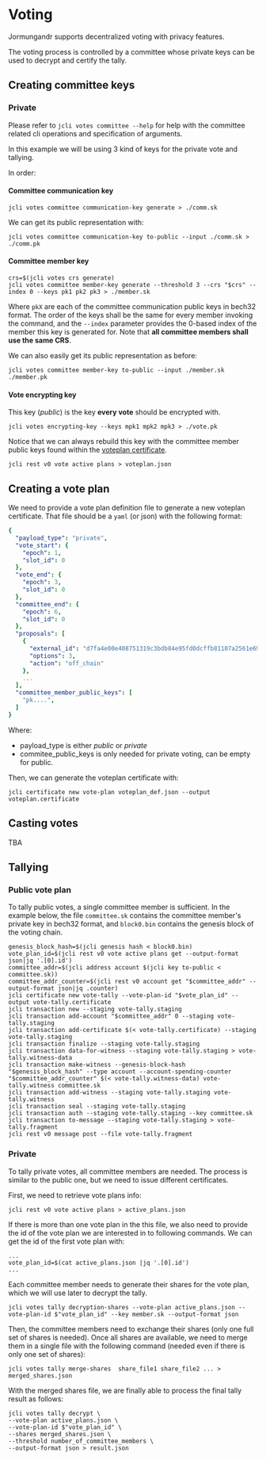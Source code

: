 # Voting

Jormungandr supports decentralized voting with privacy features.

The voting process is controlled by a committee whose private keys can be used
to decrypt and certify the tally.

## Creating committee keys

### Private
Please refer to `jcli votes committee --help` for help with the committee related cli operations and specification of arguments.

In this example we will be using 3 kind of keys for the private vote and tallying.

In order:

#### Committee communication key

```shell
jcli votes committee communication-key generate > ./comm.sk
```

We can get its public representation with:

```shell
jcli votes committee communication-key to-public --input ./comm.sk > ./comm.pk
```

#### Committee member key

```shell
crs=$(jcli votes crs generate)
jcli votes committee member-key generate --threshold 3 --crs "$crs" --index 0 --keys pk1 pk2 pk3 > ./member.sk
```
Where `pkX` are each of the committee communication public keys in bech32 format.
The order of the keys shall be the same for every member invoking the command,
and the `--index` parameter provides the 0-based index of the member this key
is generated for.
Note that **all committee members shall use the same CRS**.

We can also easily get its public representation as before:

```shell
jcli votes committee member-key to-public --input ./member.sk ./member.pk
```


#### Vote encrypting key
This key (*public*) is the key **every vote** should be encrypted with.

```shell
jcli votes encrypting-key --keys mpk1 mpk2 mpk3 > ./vote.pk
```

Notice that we can always rebuild this key with the committee member public keys found
within the [voteplan certificate](#creating-a-vote-plan).

```shell
jcli rest v0 vote active plans > voteplan.json
```



## Creating a vote plan

We need to provide a vote plan definition file to generate a new voteplan certificate.
That file should be a `yaml` (or json) with the following format:
```yaml
{
  "payload_type": "private",
  "vote_start": {
    "epoch": 1,
    "slot_id": 0
  },
  "vote_end": {
    "epoch": 3,
    "slot_id": 0
  },
  "committee_end": {
    "epoch": 6,
    "slot_id": 0
  },
  "proposals": [
    {
      "external_id": "d7fa4e00e408751319c3bdb84e95fd0dcffb81107a2561e691c33c1ae635c2cd",
      "options": 3,
      "action": "off_chain"
    },
    ...
  ],
  "committee_member_public_keys": [
    "pk....",
  ]
}
```
Where:
* payload_type is either *public* or *private*
* commitee_public_keys is only needed for private voting, can be empty for public.

Then, we can generate the voteplan certificate with:

```shell
jcli certificate new vote-plan voteplan_def.json --output voteplan.certificate
```

## Casting votes

TBA

## Tallying

### Public vote plan

To tally public votes, a single committee member is sufficient.
In the example below, the file `committee.sk` contains the committee member's
private key in bech32 format, and `block0.bin` contains the genesis block of
the voting chain.

```shell
genesis_block_hash=$(jcli genesis hash < block0.bin)
vote_plan_id=$(jcli rest v0 vote active plans get --output-format json|jq '.[0].id')
committee_addr=$(jcli address account $(jcli key to-public < committee.sk))
committee_addr_counter=$(jcli rest v0 account get "$committee_addr" --output-format json|jq .counter)
jcli certificate new vote-tally --vote-plan-id "$vote_plan_id" --output vote-tally.certificate
jcli transaction new --staging vote-tally.staging
jcli transaction add-account "$committee_addr" 0 --staging vote-tally.staging
jcli transaction add-certificate $(< vote-tally.certificate) --staging vote-tally.staging
jcli transaction finalize --staging vote-tally.staging
jcli transaction data-for-witness --staging vote-tally.staging > vote-tally.witness-data
jcli transaction make-witness --genesis-block-hash "$genesis_block_hash" --type account --account-spending-counter "$committee_addr_counter" $(< vote-tally.witness-data) vote-tally.witness committee.sk
jcli transaction add-witness --staging vote-tally.staging vote-tally.witness
jcli transaction seal --staging vote-tally.staging
jcli transaction auth --staging vote-tally.staging --key committee.sk
jcli transaction to-message --staging vote-tally.staging > vote-tally.fragment
jcli rest v0 message post --file vote-tally.fragment
```

### Private
To tally private votes, all committee members are needed.
The process is similar to the public one, but we need to issue different certificates.

First, we need to retrieve vote plans info:
```shell
jcli rest v0 vote active plans > active_plans.json
```
If there is more than one vote plan in the this file, we also need to provide the id of the vote plan we are interested in to following commands. We can get the id of the first vote plan with:
```shell
...
vote_plan_id=$(cat active_plans.json |jq '.[0].id')
...
```
Each committee member needs to generate their shares for the vote plan, which we will use later to decrypt the tally. 

```shell
jcli votes tally decryption-shares --vote-plan active_plans.json --vote-plan-id $"vote_plan_id" --key member.sk --output-format json 
```
Then, the committee members need to exchange their shares (only one full set of shares is needed).
Once all shares are available, we need to merge them in a single file with the following command (needed even if there is only one set of shares):

```shell
jcli votes tally merge-shares  share_file1 share_file2 ... > merged_shares.json 
```


With the merged shares file, we are finally able to process the final tally result as follows:

```shell
jcli votes tally decrypt \
--vote-plan active_plans.json \
--vote-plan-id $"vote_plan_id" \
--shares merged_shares.json \
--threshold number_of_committee_members \
--output-format json > result.json
```

